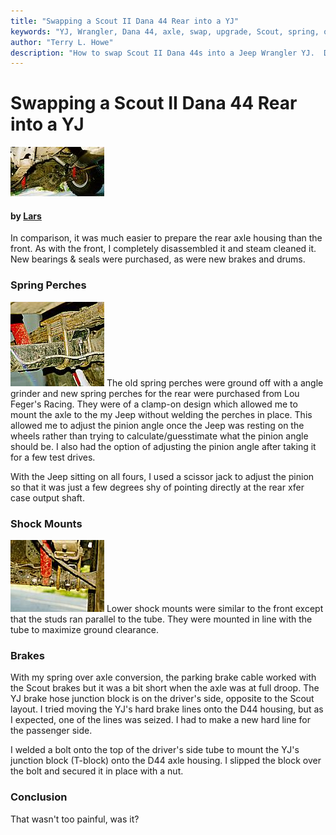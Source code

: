 ```yaml
---
title: "Swapping a Scout II Dana 44 Rear into a YJ"
keywords: "YJ, Wrangler, Dana 44, axle, swap, upgrade, Scout, spring, over, axle, SOA"
author: "Terry L. Howe"
description: "How to swap Scout II Dana 44s into a Jeep Wrangler YJ.  Details on how to do a spring over on a Wrangler YJ at the same time."
---
```


# Swapping a Scout II Dana 44 Rear into a YJ

[![Rear under carriage view](ss13_.jpg)](ss13.jpg)

#### by [Lars](mailto:lhsoo@off-road.com)

In comparison, it was much easier to prepare the rear axle
housing than the front.  As with the front, I completely
disassembled it and steam cleaned it.  New bearings & seals
were purchased, as were new brakes and drums.

### Spring Perches

[![Adjustable perches](ss14_.jpg)](ss14.jpg)
The old spring perches were ground off with a angle grinder and
new spring perches for the rear were purchased from Lou
Feger's Racing.  They were of a clamp-on design which allowed me to
mount the axle to the my Jeep without welding the perches in place.
This allowed me to adjust the pinion angle once the Jeep was resting
on the wheels rather than trying to calculate/guesstimate what the
pinion angle should be.  I also had the option of adjusting the pinion
angle after taking it for a few test drives.

With the Jeep sitting on all fours, I used a
scissor jack to adjust the pinion so that it was just a few
degrees shy of pointing directly at the rear xfer case
output shaft.

### Shock Mounts

[![Perch & shock mount](ss15_.jpg)](ss15.jpg)
Lower shock mounts were similar to the front except that the
studs ran parallel to the tube.  They were mounted in line with the
tube to maximize ground clearance.

### Brakes

With my spring over axle conversion, the parking brake cable worked
with the Scout brakes but it was a bit short when the axle was at
full droop.  The YJ brake hose junction block is on the driver's
side, opposite to the Scout layout.  I tried moving the YJ's hard
brake lines onto the D44 housing, but as I expected, one of the
lines was seized.  I had to make a new hard line for the passenger
side.

I welded a bolt onto the top of the driver's side tube
to mount the YJ's junction block (T-block) onto the D44 axle
housing.  I slipped the block over the bolt and secured it
in place with a nut.

### Conclusion

That wasn't too painful, was it?